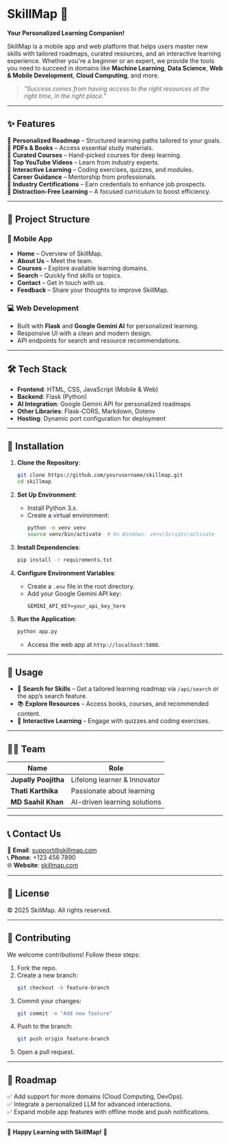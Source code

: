 # SkillMap 🚀

**Your Personalized Learning Companion!**

SkillMap is a mobile app and web platform that helps users master new skills with tailored roadmaps, curated resources, and an interactive learning experience. Whether you're a beginner or an expert, we provide the tools you need to succeed in domains like **Machine Learning**, **Data Science**, **Web & Mobile Development**, **Cloud Computing**, and more.

> *"Success comes from having access to the right resources at the right time, in the right place."*

---

## ✨ Features

🔹 **Personalized Roadmap** – Structured learning paths tailored to your goals.\
🔹 **PDFs & Books** – Access essential study materials.\
🔹 **Curated Courses** – Hand-picked courses for deep learning.\
🔹 **Top YouTube Videos** – Learn from industry experts.\
🔹 **Interactive Learning** – Coding exercises, quizzes, and modules.\
🔹 **Career Guidance** – Mentorship from professionals.\
🔹 **Industry Certifications** – Earn credentials to enhance job prospects.\
🔹 **Distraction-Free Learning** – A focused curriculum to boost efficiency.

---

## 📂 Project Structure

### 📱 Mobile App

- **Home** – Overview of SkillMap.
- **About Us** – Meet the team.
- **Courses** – Explore available learning domains.
- **Search** – Quickly find skills or topics.
- **Contact** – Get in touch with us.
- **Feedback** – Share your thoughts to improve SkillMap.

### 💻 Web Development

- Built with **Flask** and **Google Gemini AI** for personalized learning.
- Responsive UI with a clean and modern design.
- API endpoints for search and resource recommendations.

---

## 🛠 Tech Stack

- **Frontend**: HTML, CSS, JavaScript (Mobile & Web)
- **Backend**: Flask (Python)
- **AI Integration**: Google Gemini API for personalized roadmaps
- **Other Libraries**: Flask-CORS, Markdown, Dotenv
- **Hosting**: Dynamic port configuration for deployment

---

## 🚀 Installation

1. **Clone the Repository**:

   ```bash
   git clone https://github.com/yourusername/skillmap.git
   cd skillmap
   ```

2. **Set Up Environment**:

   - Install Python 3.x.
   - Create a virtual environment:
     ```bash
     python -m venv venv
     source venv/bin/activate  # On Windows: venv\Scripts\activate
     ```

3. **Install Dependencies**:

   ```bash
   pip install -r requirements.txt
   ```

4. **Configure Environment Variables**:

   - Create a `.env` file in the root directory.
   - Add your Google Gemini API key:
     ```
     GEMINI_API_KEY=your_api_key_here
     ```

5. **Run the Application**:

   ```bash
   python app.py
   ```

   - Access the web app at `http://localhost:5000`.

---

## 📌 Usage

- 🔎 **Search for Skills** – Get a tailored learning roadmap via `/api/search` or the app’s search feature.
- 📚 **Explore Resources** – Access books, courses, and recommended content.
- 🎯 **Interactive Learning** – Engage with quizzes and coding exercises.

---

## 👨‍💻 Team

| Name                 | Role                         |
| -------------------- | ---------------------------- |
| **Jupally Poojitha** | Lifelong learner & Innovator |
| **Thati Karthika**   | Passionate about learning    |
| **MD Saahil Khan**   | AI-driven learning solutions |

---

## 📞 Contact Us

📧 **Email**: [support@skillmap.com](mailto\:support@skillmap.com)\
📞 **Phone**: +123 456 7890\
🌐 **Website**: [skillmap.com](https://your-website-url.com)

---

## 📜 License

© 2025 SkillMap. All rights reserved.

---

## 🌟 Contributing

We welcome contributions! Follow these steps:

1. Fork the repo.
2. Create a new branch:
   ```bash
   git checkout -b feature-branch
   ```
3. Commit your changes:
   ```bash
   git commit -m "Add new feature"
   ```
4. Push to the branch:
   ```bash
   git push origin feature-branch
   ```
5. Open a pull request.

---

## 🔮 Roadmap

✅ Add support for more domains (Cloud Computing, DevOps).\
✅ Integrate a personalized LLM for advanced interactions.\
✅ Expand mobile app features with offline mode and push notifications.

---

🎉 **Happy Learning with SkillMap!** 🚀


